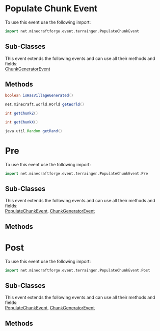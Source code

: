 # Populate Chunk Event

To use this event use the following import:
```groovy
import net.minecraftforge.event.terraingen.PopulateChunkEvent
```

## Sub-Classes
This event extends the following events and can use all their methods and fields: <br>
[ChunkGeneratorEvent](../chunk_generator_event/chunk_generator_event.md)

## Methods
```groovy
boolean isHasVillageGenerated()
```

```groovy
net.minecraft.world.World getWorld()
```

```groovy
int getChunkZ()
```

```groovy
int getChunkX()
```

```groovy
java.util.Random getRand()
```

# Pre

To use this event use the following import:
```groovy
import net.minecraftforge.event.terraingen.PopulateChunkEvent.Pre
```

## Sub-Classes
This event extends the following events and can use all their methods and fields: <br>
[PopulateChunkEvent](populate_chunk_event.md), [ChunkGeneratorEvent](../chunk_generator_event/chunk_generator_event.md)

## Methods
# Post

To use this event use the following import:
```groovy
import net.minecraftforge.event.terraingen.PopulateChunkEvent.Post
```

## Sub-Classes
This event extends the following events and can use all their methods and fields: <br>
[PopulateChunkEvent](populate_chunk_event.md), [ChunkGeneratorEvent](../chunk_generator_event/chunk_generator_event.md)

## Methods
